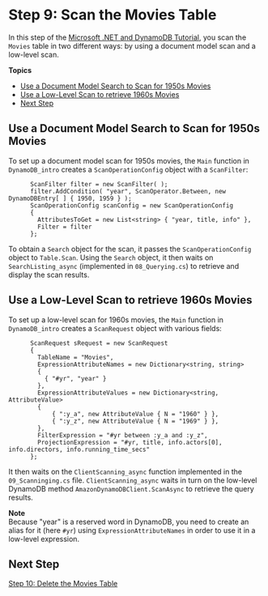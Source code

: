 # Step 9: Scan the Movies Table<a name="GettingStarted.NET.09"></a>

In this step of the [Microsoft \.NET and DynamoDB Tutorial](GettingStarted.NET.md), you scan the `Movies` table in two different ways: by using a document model scan and a low\-level scan\.

**Topics**
+ [Use a Document Model Search to Scan for 1950s Movies](#GettingStarted.NET.09.a)
+ [Use a Low\-Level Scan to retrieve 1960s Movies](#GettingStarted.NET.09.b)
+ [Next Step](#GettingStarted.NET.09.NextStep)

## Use a Document Model Search to Scan for 1950s Movies<a name="GettingStarted.NET.09.a"></a>

To set up a document model scan for 1950s movies, the `Main` function in `DynamoDB_intro` creates a `ScanOperationConfig` object with a `ScanFilter`:

```
      ScanFilter filter = new ScanFilter( );
      filter.AddCondition( "year", ScanOperator.Between, new DynamoDBEntry[ ] { 1950, 1959 } );
      ScanOperationConfig scanConfig = new ScanOperationConfig
      {
        AttributesToGet = new List<string> { "year, title, info" },
        Filter = filter
      };
```

To obtain a `Search` object for the scan, it passes the `ScanOperationConfig` object to `Table.Scan`\. Using the `Search` object, it then waits on `SearchListing_async` \(implemented in `08_Querying.cs`\) to retrieve and display the scan results\.

## Use a Low\-Level Scan to retrieve 1960s Movies<a name="GettingStarted.NET.09.b"></a>

To set up a low\-level scan for 1960s movies, the `Main` function in `DynamoDB_intro` creates a `ScanRequest` object with various fields:

```
      ScanRequest sRequest = new ScanRequest
      {
        TableName = "Movies",
        ExpressionAttributeNames = new Dictionary<string, string>
        {
          { "#yr", "year" }
        },
        ExpressionAttributeValues = new Dictionary<string, AttributeValue>
        {
            { ":y_a", new AttributeValue { N = "1960" } },
            { ":y_z", new AttributeValue { N = "1969" } },
        },
        FilterExpression = "#yr between :y_a and :y_z",
        ProjectionExpression = "#yr, title, info.actors[0], info.directors, info.running_time_secs"
      };
```

It then waits on the `ClientScanning_async` function implemented in the `09_Scanninging.cs` file\. `ClientScanning_async` waits in turn on the low\-level DynamoDB method `AmazonDynamoDBClient.ScanAsync` to retrieve the query results\.

**Note**  
Because "year" is a reserved word in DynamoDB, you need to create an alias for it \(here `#yr`\) using `ExpressionAttributeNames` in order to use it in a low\-level expression\. 

## Next Step<a name="GettingStarted.NET.09.NextStep"></a>

[Step 10: Delete the Movies Table](GettingStarted.NET.10.md)